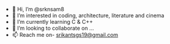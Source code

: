 - 👋 Hi, I’m @srknsam8
- 👀 I’m interested in coding, architecture, literature and cinema
- 🌱 I’m currently learning C & C++
- 💞️ I’m looking to collaborate on ...
- 📫 Reach me on- srikantsgs19@gmail.com

<!---
srknsam8/srknsam8 is a ✨ special ✨ repository because its `README.md` (this file) appears on your GitHub profile.
You can click the Preview link to take a look at your changes.
--->
